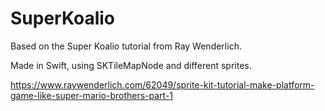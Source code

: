 # SuperKoalio

Based on the Super Koalio tutorial from Ray Wenderlich.

Made in Swift, using SKTileMapNode and different sprites.

https://www.raywenderlich.com/62049/sprite-kit-tutorial-make-platform-game-like-super-mario-brothers-part-1
